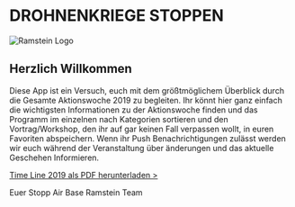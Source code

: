 <h1 class="center-text">
  DROHNENKRIEGE STOPPEN
</h1>
<img class="center-image" alt="Ramstein Logo" src="./assets/logo-startpage.png">

## Herzlich Willkommen

Diese App ist ein Versuch, euch mit dem größtmöglichem Überblick durch die Gesamte Aktionswoche 2019 zu begleiten.
Ihr könnt hier ganz einfach die wichtigsten Informationen zu der Aktionswoche finden und das Programm im einzelnen nach Kategorien sortieren und den Vortrag/Workshop, den ihr auf gar keinen Fall verpassen wollt, in euren Favoriten abspeichern. 
Wenn ihr Push Benachrichtigungen zulässt werden wir euch während der Veranstaltung über änderungen und das aktuelle Geschehen Informieren. 

 [Time Line 2019 als PDF herunterladen >](https://www.ramstein-kampagne.eu/wp-content/uploads/2019/05/Time-Line-Ramstein-2019-Stand-12.06.pdf)

Euer Stopp Air Base Ramstein Team
